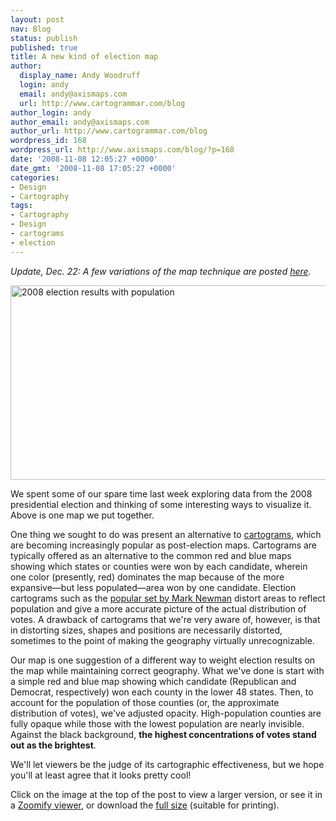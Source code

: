```yaml
---
layout: post
nav: Blog
status: publish
published: true
title: A new kind of election map
author:
  display_name: Andy Woodruff
  login: andy
  email: andy@axismaps.com
  url: http://www.cartogrammar.com/blog
author_login: andy
author_email: andy@axismaps.com
author_url: http://www.cartogrammar.com/blog
wordpress_id: 168
wordpress_url: http://www.axismaps.com/blog/?p=168
date: '2008-11-08 12:05:27 +0000'
date_gmt: '2008-11-08 17:05:27 +0000'
categories:
- Design
- Cartography
tags:
- Cartography
- Design
- cartograms
- election
---
```

<p><em>Update, Dec. 22: A few variations of the map technique are posted <a href="http://www.axismaps.com/blog/2008/12/election-map-follow-up/">here</a>.</em></p>
<p><a href="http://work.axismaps.com/election/Blue_White_TotalPop_SMALL.jpg"><img src="http://www.cartogrammar.com/images/election_small.jpg" alt="2008 election results with population" width="525" height="311" /></a></p>
<p>We spent some of our spare time last week exploring data from the 2008 presidential election and thinking of some interesting ways to visualize it.  Above is one map we put together.</p>
<!--break-->
<p>One thing we sought to do was present an alternative to <a href="http://en.wikipedia.org/wiki/Cartogram">cartograms</a>, which are becoming increasingly popular as post-election maps.  Cartograms are typically offered as an alternative to the common red and blue maps showing which states or counties were won by each candidate, wherein one color (presently, red) dominates the map because of the more expansive—but less populated—area won by one candidate.  Election cartograms such as the <a href="http://www-personal.umich.edu/~mejn/election/2008/">popular set by Mark Newman</a> distort areas to reflect population and give a more accurate picture of the actual distribution of votes. A drawback of cartograms that we're very aware of, however, is that in distorting sizes, shapes and positions are necessarily distorted, sometimes to the point of making the geography virtually unrecognizable.</p>
<p>Our map is one suggestion of a different way to weight election results on the map while maintaining correct geography.  What we've done is start with a simple red and blue map showing which candidate (Republican and Democrat, respectively) won each county in the lower 48 states.  Then, to account for the population of those counties (or, the approximate distribution of votes), we've adjusted opacity.  High-population counties are fully opaque while those with the lowest population are nearly invisible.  Against the black background, <strong>the highest concentrations of votes stand out as the brightest</strong>.</p>
<p>We'll let viewers be the judge of its cartographic effectiveness, but we hope you'll at least agree that it looks pretty cool!</p>
<p>Click on the image at the top of the post to view a larger version, or see it in a <a href="http://work.axismaps.com/election/">Zoomify viewer</a>, or download the <a href="http://work.axismaps.com/election/Blue_White_TotalPop_FULL.jpg">full size</a> (suitable for printing).</p>
